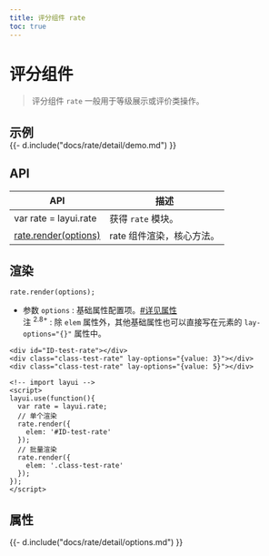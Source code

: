 ```yaml
---
title: 评分组件 rate
toc: true
---
```

 
# 评分组件

> 评分组件 `rate` 一般用于等级展示或评价类操作。

<h2 id="examples" lay-toc="{hot: true}" style="margin-bottom: 0;">示例</h2>

<div>
{{- d.include("docs/rate/detail/demo.md") }}
</div>

<p></p>

<h2 id="api" lay-toc="{}">API</h2>

| API | 描述 |
| --- | --- |
| var rate = layui.rate | 获得 `rate` 模块。 |
| [rate.render(options)](#render) | rate 组件渲染，核心方法。 |

<h2 id="render" lay-toc="{level: 2}">渲染</h2>

`rate.render(options);`

- 参数 `options` : 基础属性配置项。[#详见属性](#options)
  <br>注 <sup>2.8+</sup> : 除 `elem` 属性外，其他基础属性也可以直接写在元素的 `lay-options="{}"` 属性中。

```
<div id="ID-test-rate"></div>
<div class="class-test-rate" lay-options="{value: 3}"></div>
<div class="class-test-rate" lay-options="{value: 5}"></div>
 
<!-- import layui -->
<script>
layui.use(function(){
  var rate = layui.rate;
  // 单个渲染
  rate.render({
    elem: '#ID-test-rate'
  });
  // 批量渲染
  rate.render({
    elem: '.class-test-rate'
  });
});
</script>
```

<h2 id="options" lay-toc="{level: 2, hot: true}">属性</h2>

<div>
{{- d.include("docs/rate/detail/options.md") }}
</div>